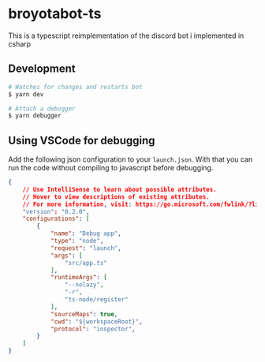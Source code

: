 # broyotabot-ts
This is a typescript reimplementation of the discord bot i implemented in csharp

## Development
```bash
# Watches for changes and restarts bot
$ yarn dev

# Attach a debugger
$ yarn debugger
```

## Using VSCode for debugging
Add the following json configuration to your `launch.json`. With that you can run the code without compiling to javascript before debugging.
```json
{
    // Use IntelliSense to learn about possible attributes.
    // Hover to view descriptions of existing attributes.
    // For more information, visit: https://go.microsoft.com/fwlink/?linkid=830387
    "version": "0.2.0",
    "configurations": [
        {
            "name": "Debug app",
            "type": "node",
            "request": "launch",
            "args": [
                "src/app.ts"
            ],
            "runtimeArgs": [
                "--nolazy",
                "-r",
                "ts-node/register"
            ],
            "sourceMaps": true,
            "cwd": "${workspaceRoot}",
            "protocol": "inspector",
        }
    ]
}
```